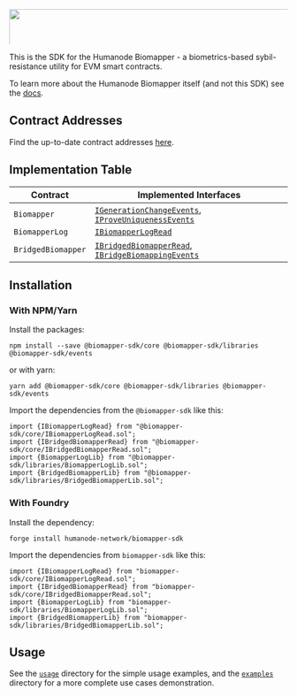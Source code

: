 <img style="color: transparent; display: block; max-height: 64px; object-fit: cover; object-position: 50% 45%; width: 8000px;  aspect-ratio: auto 8000 / 4500;" alt="Biomapper SDK" src="https://github.com/humanode-network/biomapper-sdk/assets/265507/2afffc2e-85c2-4410-9866-b3956c7e0baf" />

This is the SDK for the Humanode Biomapper - a biometrics-based sybil-resistance
utility for EVM smart contracts.

To learn more about the Humanode Biomapper itself (and not this SDK) see the [docs].

[docs]: https://link.humanode.io/docs/biomapper

## Contract Addresses

Find the up-to-date contract addresses [here][contract-addresses].

[contract-addresses]: https://link.humanode.io/docs/biomapper/contract-addresses

## Implementation Table

| Contract           | Implemented Interfaces                                  |
| ------------------ | ------------------------------------------------------- |
| `Biomapper`        | [`IGenerationChangeEvents`], [`IProveUniquenessEvents`] |
| `BiomapperLog`     | [`IBiomapperLogRead`]                                   |
| `BridgedBiomapper` | [`IBridgedBiomapperRead`], [`IBridgeBiomappingEvents`]  |

[`IBiomapperLogRead`]: core/IBiomapperLogRead.sol/interface.IBiomapperLogRead.html
[`IBridgedBiomapperRead`]: core/IBridgedBiomapperRead.sol/interface.IBridgedBiomapperRead.html
[`IGenerationChangeEvents`]: events/IGenerationChangeEvents.sol/interface.IGenerationChangeEvents.html
[`IProveUniquenessEvents`]: events/IProveUniquenessEvents.sol/interface.IProveUniquenessEvents.html
[`IBridgeBiomappingEvents`]: events/IBridgeBiomappingEvents.sol/interface.IBridgeBiomappingEvents.html

## Installation

### With NPM/Yarn

Install the packages:

```shell
npm install --save @biomapper-sdk/core @biomapper-sdk/libraries @biomapper-sdk/events
```

or with yarn:

```shell
yarn add @biomapper-sdk/core @biomapper-sdk/libraries @biomapper-sdk/events
```

Import the dependencies from the `@biomapper-sdk` like this:

```solidity
import {IBiomapperLogRead} from "@biomapper-sdk/core/IBiomapperLogRead.sol";
import {IBridgedBiomapperRead} from "@biomapper-sdk/core/IBridgedBiomapperRead.sol";
import {BiomapperLogLib} from "@biomapper-sdk/libraries/BiomapperLogLib.sol";
import {BridgedBiomapperLib} from "@biomapper-sdk/libraries/BridgedBiomapperLib.sol";
```

### With Foundry

Install the dependency:

```shell
forge install humanode-network/biomapper-sdk
```

Import the dependencies from `biomapper-sdk` like this:

```solidity
import {IBiomapperLogRead} from "biomapper-sdk/core/IBiomapperLogRead.sol";
import {IBridgedBiomapperRead} from "biomapper-sdk/core/IBridgedBiomapperRead.sol";
import {BiomapperLogLib} from "biomapper-sdk/libraries/BiomapperLogLib.sol";
import {BridgedBiomapperLib} from "biomapper-sdk/libraries/BridgedBiomapperLib.sol";
```

## Usage

See the [`usage`][usage] directory for the simple usage examples, and
the [`examples`][examples] directory for a more complete use cases
demonstration.

[usage]: https://github.com/humanode-network/biomapper-sdk/tree/master/usage
[examples]: https://github.com/humanode-network/biomapper-sdk/tree/master/examples
